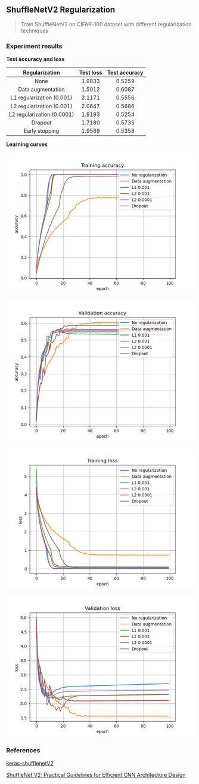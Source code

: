 ## ShuffleNetV2 Regularization
> Train ShuffleNetV2 on CIFAR-100 dataset with different regularization techniques

### Experiment results

**Test accuracy and loss**

|       Regularization       | Test loss | Test accuracy |
|:--------------------------:|:---------:|:-------------:|
|            None            |  1.9833   |    0.5259     |
|     Data augmentation      |  1.5012   |    0.6087     |
| L1 regularization (0.001)  |  2.1171   |    0.5556     |
| L2 regularization (0.001)  |  2.0647   |    0.5686     |
| L2 regularization (0.0001) |  1.9193   |    0.5254     |
|          Dropout           |  1.7180   |    0.5735     |
|       Early stopping       |  1.9589   |    0.5358     |

**Learning curves**

![train_acc](./training_accuracy.png)

![val_acc](./validation_accuracy.png)

![train_loss](./training_loss.png)

![val_loss](./validation_loss.png)

### References
[keras-shufflenetV2](https://github.com/opconty/keras-shufflenetV2)


[ShuffleNet V2: Practical Guidelines for Efficient CNN Architecture Design](https://arxiv.org/abs/1807.11164)